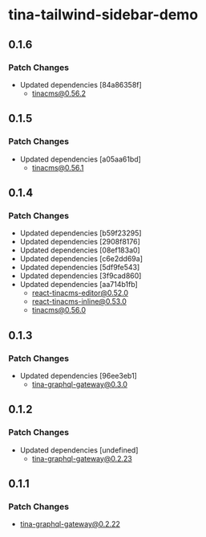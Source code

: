 # tina-tailwind-sidebar-demo

## 0.1.6

### Patch Changes

- Updated dependencies [84a86358f]
  - tinacms@0.56.2

## 0.1.5

### Patch Changes

- Updated dependencies [a05aa61bd]
  - tinacms@0.56.1

## 0.1.4

### Patch Changes

- Updated dependencies [b59f23295]
- Updated dependencies [2908f8176]
- Updated dependencies [08ef183a0]
- Updated dependencies [c6e2dd69a]
- Updated dependencies [5df9fe543]
- Updated dependencies [3f9cad860]
- Updated dependencies [aa714b1fb]
  - react-tinacms-editor@0.52.0
  - react-tinacms-inline@0.53.0
  - tinacms@0.56.0

## 0.1.3

### Patch Changes

- Updated dependencies [96ee3eb1]
  - tina-graphql-gateway@0.3.0

## 0.1.2

### Patch Changes

- Updated dependencies [undefined]
  - tina-graphql-gateway@0.2.23

## 0.1.1

### Patch Changes

- tina-graphql-gateway@0.2.22

